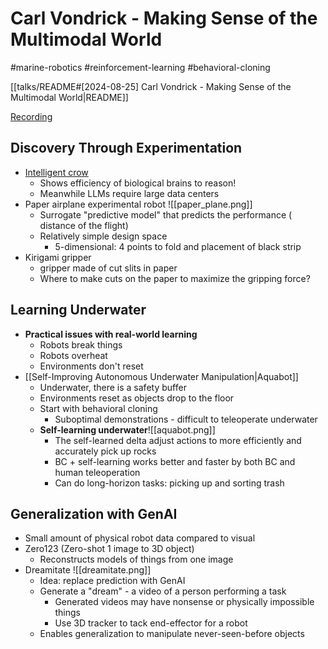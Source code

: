 # Carl Vondrick - Making Sense of the Multimodal World

#marine-robotics
#reinforcement-learning
#behavioral-cloning

[[talks/README#[2024-08-25] Carl Vondrick - Making Sense of the Multimodal World|README]]

[Recording](https://youtu.be/3yl3Cdz36nw?feature=shared)

## Discovery Through Experimentation

- [Intelligent crow](https://www.youtube.com/watch?v=NGaUM_OngaY)
	- Shows efficiency of biological brains to reason!
	- Meanwhile LLMs require large data centers
- Paper airplane experimental robot ![[paper_plane.png]]
	- Surrogate "predictive model" that predicts the performance ( distance of the flight)
	- Relatively simple design space
		- 5-dimensional: 4 points to fold and placement of black strip
- Kirigami gripper
	- gripper made of cut slits in paper
	- Where to make cuts on the paper to maximize the gripping force?

## Learning Underwater

- **Practical issues with real-world learning**
	- Robots break things
	- Robots overheat
	- Environments don't reset
- [[Self-Improving Autonomous Underwater Manipulation|Aquabot]]
	- Underwater, there is a safety buffer
	- Environments reset as objects drop to the floor
	- Start with behavioral cloning
		- Suboptimal demonstrations - difficult to teleoperate underwater
	- **Self-learning underwater**![[aquabot.png]]
		- The self-learned delta adjust actions to more efficiently and accurately pick up rocks
		- BC + self-learning works better and faster by both BC and human teleoperation
		- Can do long-horizon tasks: picking up and sorting trash

## Generalization with GenAI

- Small amount of physical robot data compared to visual
- Zero123 (Zero-shot 1 image to 3D object)
	- Reconstructs models of things from one image
- Dreamitate ![[dreamitate.png]]
	- Idea: replace prediction with GenAI
	- Generate a "dream" - a video of a person performing a task
		- Generated videos may have nonsense or physically impossible things
		- Use 3D tracker to tack end-effector for a robot
	- Enables generalization to manipulate never-seen-before objects
